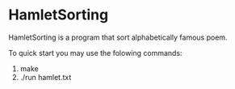 # HamletSorting

 HamletSorting is a program that sort alphabetically famous poem.

To quick start you may use the folowing commands:
 1. make
 2. ./run hamlet.txt
